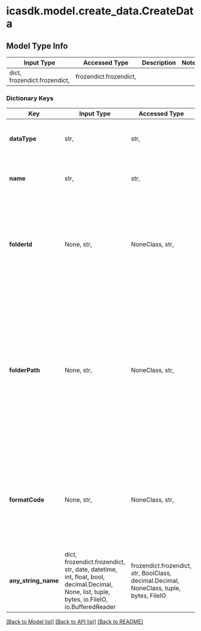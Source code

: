# icasdk.model.create_data.CreateData

## Model Type Info
Input Type | Accessed Type | Description | Notes
------------ | ------------- | ------------- | -------------
dict, frozendict.frozendict,  | frozendict.frozendict,  |  | 

### Dictionary Keys
Key | Input Type | Accessed Type | Description | Notes
------------ | ------------- | ------------- | ------------- | -------------
**dataType** | str,  | str,  |  | must be one of ["FILE", "FOLDER", ] 
**name** | str,  | str,  | The name of the file/folder as how it will be created. | 
**folderId** | None, str,  | NoneClass, str,  | The id of the folder you want to create this new data in. Alternatively, the folderPath attribute could be used as well for this. | [optional] 
**folderPath** | None, str,  | NoneClass, str,  | The absolute path of the folder you want to create this new data in which must end with &#x27;/&#x27;. Alternatively, the folderId attribute could be used as well for this. In case the folder path does not yet exist, it will be automatically created. | [optional] 
**formatCode** | None, str,  | NoneClass, str,  | The code of the format you would like to assign at creation time. This is only allowed for file data. If not specified, auto format assignment will be done. | [optional] 
**any_string_name** | dict, frozendict.frozendict, str, date, datetime, int, float, bool, decimal.Decimal, None, list, tuple, bytes, io.FileIO, io.BufferedReader | frozendict.frozendict, str, BoolClass, decimal.Decimal, NoneClass, tuple, bytes, FileIO | any string name can be used but the value must be the correct type | [optional]

[[Back to Model list]](../../README.md#documentation-for-models) [[Back to API list]](../../README.md#documentation-for-api-endpoints) [[Back to README]](../../README.md)

